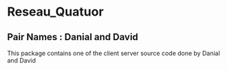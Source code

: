 # Reseau_Quatuor

## Pair Names : Danial and David
This package contains one of the client server source code done by Danial and David
